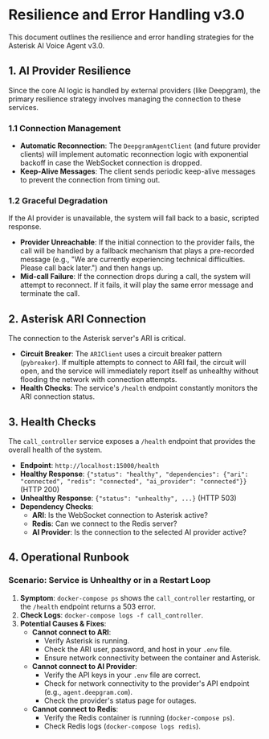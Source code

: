 # Resilience and Error Handling v3.0

This document outlines the resilience and error handling strategies for the Asterisk AI Voice Agent v3.0.

## 1. AI Provider Resilience

Since the core AI logic is handled by external providers (like Deepgram), the primary resilience strategy involves managing the connection to these services.

### 1.1 Connection Management

-   **Automatic Reconnection**: The `DeepgramAgentClient` (and future provider clients) will implement automatic reconnection logic with exponential backoff in case the WebSocket connection is dropped.
-   **Keep-Alive Messages**: The client sends periodic keep-alive messages to prevent the connection from timing out.

### 1.2 Graceful Degradation

If the AI provider is unavailable, the system will fall back to a basic, scripted response.

-   **Provider Unreachable**: If the initial connection to the provider fails, the call will be handled by a fallback mechanism that plays a pre-recorded message (e.g., "We are currently experiencing technical difficulties. Please call back later.") and then hangs up.
-   **Mid-call Failure**: If the connection drops during a call, the system will attempt to reconnect. If it fails, it will play the same error message and terminate the call.

## 2. Asterisk ARI Connection

The connection to the Asterisk server's ARI is critical.

-   **Circuit Breaker**: The `ARIClient` uses a circuit breaker pattern (`pybreaker`). If multiple attempts to connect to ARI fail, the circuit will open, and the service will immediately report itself as unhealthy without flooding the network with connection attempts.
-   **Health Checks**: The service's `/health` endpoint constantly monitors the ARI connection status.

## 3. Health Checks

The `call_controller` service exposes a `/health` endpoint that provides the overall health of the system.

-   **Endpoint**: `http://localhost:15000/health`
-   **Healthy Response**: `{"status": "healthy", "dependencies": {"ari": "connected", "redis": "connected", "ai_provider": "connected"}}` (HTTP 200)
-   **Unhealthy Response**: `{"status": "unhealthy", ...}` (HTTP 503)
-   **Dependency Checks**:
    -   **ARI**: Is the WebSocket connection to Asterisk active?
    -   **Redis**: Can we connect to the Redis server?
    -   **AI Provider**: Is the connection to the selected AI provider active?

## 4. Operational Runbook

### Scenario: Service is Unhealthy or in a Restart Loop

1.  **Symptom**: `docker-compose ps` shows the `call_controller` restarting, or the `/health` endpoint returns a 503 error.
2.  **Check Logs**: `docker-compose logs -f call_controller`.
3.  **Potential Causes & Fixes**:
    -   **Cannot connect to ARI**:
        -   Verify Asterisk is running.
        -   Check the ARI user, password, and host in your `.env` file.
        -   Ensure network connectivity between the container and Asterisk.
    -   **Cannot connect to AI Provider**:
        -   Verify the API keys in your `.env` file are correct.
        -   Check for network connectivity to the provider's API endpoint (e.g., `agent.deepgram.com`).
        -   Check the provider's status page for outages.
    -   **Cannot connect to Redis**:
        -   Verify the Redis container is running (`docker-compose ps`).
        -   Check Redis logs (`docker-compose logs redis`).
